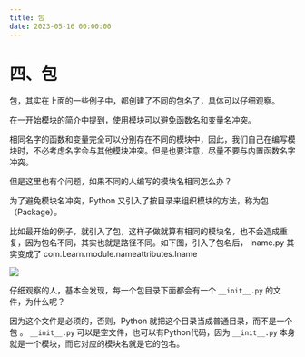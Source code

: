 ```yaml
---
title: 包
date: 2023-05-16 00:00:00
---
```


# 四、包 #

包，其实在上面的一些例子中，都创建了不同的包名了，具体可以仔细观察。

在一开始模块的简介中提到，使用模块可以避免函数名和变量名冲突。

相同名字的函数和变量完全可以分别存在不同的模块中，因此，我们自己在编写模块时，不必考虑名字会与其他模块冲突。但是也要注意，尽量不要与内置函数名字冲突。

但是这里也有个问题，如果不同的人编写的模块名相同怎么办？

为了避免模块名冲突，Python 又引入了按目录来组织模块的方法，称为包（Package）。

比如最开始的例子，就引入了包，这样子做就算有相同的模块名，也不会造成重复，因为包名不同，其实也就是路径不同。如下图，引入了包名后， lname.py 其实变成了 com.Learn.module.nameattributes.lname

![](https://minio.testwn.com/img/blog/168425337552824.png)

仔细观察的人，基本会发现，每一个包目录下面都会有一个 `__init__.py` 的文件，为什么呢？

因为这个文件是必须的，否则，Python 就把这个目录当成普通目录，而不是一个包 。 `__init__.py` 可以是空文件，也可以有Python代码，因为 `__init__.py` 本身就是一个模块，而它对应的模块名就是它的包名。